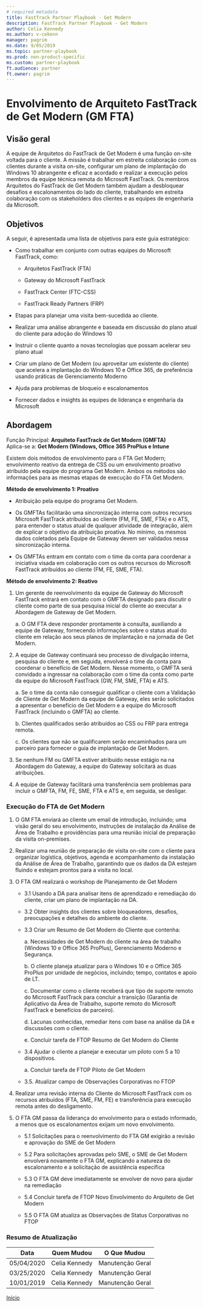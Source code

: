 ```yaml
---  
# required metadata  
title: FastTrack Partner Playbook - Get Modern 
description: FastTrack Partner Playbook - Get Modern 
author: Celia Kennedy
ms.author: v-cekenn
manager: pagrim
ms.date: 9/05/2019  
ms.topic: partner-playbook  
ms.prod: non-product-specific  
ms.custom: partner-playbook  
ft.audience: partner  
ft.owner: pagrim
---   
```

# Envolvimento de Arquiteto FastTrack de Get Modern (GM FTA)

## Visão geral

A equipe de Arquitetos do FastTrack de Get Modern é uma função on-site voltada para o cliente. A missão é trabalhar em estreita colaboração com os clientes durante a visita on-site, configurar um plano de implantação do Windows 10 abrangente e eficaz e acordado e realizar a execução pelos membros da equipe técnica remota do Microsoft FastTrack. Os membros Arquitetos do FastTrack de Get Modern também ajudam a desbloquear desafios e escalonamentos do lado do cliente, trabalhando em estreita colaboração com os stakeholders dos clientes e as equipes de engenharia da Microsoft.

##  Objetivos

A seguir, é apresentada uma lista de objetivos para este guia estratégico:

  - Como trabalhar em conjunto com outras equipes do Microsoft FastTrack, como:
    
      - Arquitetos FastTrack (FTA)
    
      - Gateway do Microsoft FastTrack
    
      - FastTrack Center (FTC-CSS)
    
      - FastTrack Ready Partners (FRP)

  - Etapas para planejar uma visita bem-sucedida ao cliente.

  - Realizar uma análise abrangente e baseada em discussão do plano atual do cliente para adoção do Windows 10

  - Instruir o cliente quanto a novas tecnologias que possam acelerar seu plano atual

  - Criar um plano de Get Modern (ou aproveitar um existente do cliente) que acelera a implantação do Windows 10 e Office 365, de preferência usando práticas de Gerenciamento Moderno

  - Ajuda para problemas de bloqueio e escalonamentos

  - Fornecer dados e insights às equipes de liderança e engenharia da Microsoft

## Abordagem 

Função Principal: **Arquiteto FastTrack de Get Modern (GMFTA)**  
Aplica-se a: **Get Modern (Windows, Office 365 ProPlus e Intune**

Existem dois métodos de envolvimento para o FTA Get Modern; envolvimento reativo da entrega de CSS ou um envolvimento proativo atribuído pela equipe do programa Get Modern. Ambos os métodos são informações para as mesmas etapas de execução do FTA Get Modern.

**Método de envolvimento 1: Proativo**

  - Atribuição pela equipe do programa Get Modern.

  - Os GMFTAs facilitarão uma sincronização interna com outros recursos Microsoft FastTrack atribuídos ao cliente (FM, FE, SME, FTA) e o ATS, para entender o status atual de qualquer atividade de integração, além de explicar o objetivo da atribuição proativa. No mínimo, os mesmos dados coletados pela Equipe de Gateway devem ser validados nessa sincronização interna.

  - Os GMFTAs entram em contato com o time da conta para coordenar a iniciativa visada em colaboração com os outros recursos do Microsoft FastTrack atribuídos ao cliente (FM, FE, SME, FTA).

**Método de envolvimento 2: Reativo**

1.  Um gerente de reenvolvimento da equipe de Gateway do Microsoft FastTrack entrará em contato com o GMFTA designado para discutir o cliente como parte de sua pesquisa inicial do cliente ao executar a Abordagem de Gateway de Get Modern.

    a.  O GM FTA deve responder prontamente à consulta, auxiliando a equipe de Gateway, fornecendo informações sobre o status atual do cliente em relação aos seus planos de implantação e na jornada de Get Modern.

2.  A equipe de Gateway continuará seu processo de divulgação interna, pesquisa do cliente e, em seguida, envolverá o time da conta para coordenar o benefício de Get Modern. Nesse momento, o GMFTA será convidado a ingressar na
    colaboração com o time da conta como parte da equipe do Microsoft FastTrack (GW, FM, SME, FTA) e ATS.
    
    a.  Se o time da conta não conseguir qualificar o cliente com a Validação de Cliente de Get Modern da equipe de Gateway, eles serão solicitados a apresentar o benefício de Get Modern e a equipe do Microsoft FastTrack (incluindo o GMFTA) ao cliente.
    
    b.  Clientes qualificados serão atribuídos ao CSS ou FRP para entrega remota.
    
    c.  Os clientes que não se qualificarem serão encaminhados para um parceiro para fornecer o guia de implantação de Get Modern.

3.  Se nenhum FM ou GMFTA estiver atribuído nesse estágio na na Abordagem do Gateway, a equipe do Gateway solicitará as duas atribuições.

4.  A equipe de Gateway facilitará uma transferência sem problemas para incluir o GMFTA, FM, FE, SME, FTA e ATS e, em seguida, se desligar.

###  Execução do FTA de Get Modern

1.  O GM FTA enviará ao cliente um email de introdução, incluindo; uma visão geral do seu envolvimento, instruções de instalação da Análise de Área de Trabalho e providências para uma reunião inicial de preparação da visita on-premises.

2.  Realizar uma reunião de preparação de visita on-site com o cliente para organizar logística, objetivos, agenda e acompanhamento da instalação da Análise de Área de Trabalho, garantindo que os dados da DA estejam fluindo e estejam prontos para a visita no local.

3.  O FTA GM realizará o workshop de Planejamento de Get Modern 
    
    - 3.1  Usando a DA para analisar itens de aprendizado e remediação do cliente, criar um plano de implantação na DA.
    - 3.2  Obter insights dos clientes sobre bloqueadores, desafios, preocupações e detalhes do ambiente do cliente.
    - 3.3  Criar um Resumo de Get Modern do Cliente que contenha:
        
        a. Necessidades de Get Modern do cliente na área de trabalho (Windows 10 e Office 365 ProPlus), Gerenciamento Moderno e Segurança.
        
        b. O cliente planeja atualizar para o Windows 10 e o Office 365 ProPlus por unidade de negócios, incluindo; tempo, contatos e apoio de LT.
        
        c. Documentar como o cliente receberá que tipo de suporte remoto do Microsoft FastTrack para concluir a transição (Garantia de Aplicativo da Área de Trabalho, suporte remoto do Microsoft FastTrack e benefícios de parceiro).
        
        d. Lacunas conhecidas, remediar itens com base na análise da DA e discussões com o cliente.
        
        e. Concluir tarefa de FTOP Resumo de Get Modern do Cliente
    
    - 3.4  Ajudar o cliente a planejar e executar um piloto com 5 a 10 dispositivos.
        
        a. Concluir tarefa de FTOP Piloto de Get Modern
    
    - 3.5.  Atualizar campo de Observações Corporativas no FTOP

4.  Realizar uma revisão interna do Cliente do Microsoft FastTrack com os recursos atribuídos (FTA, SME, FM, FE) e transferência para execução remota antes do desligamento.

5.  O FTA GM passa da liderança do envolvimento para o estado informado, a menos que os escalonamentos exijam um novo envolvimento.
    
    - 5.1  Solicitações para o reenvolvimento do FTA GM exigirão a revisão e aprovação do SME de Get Modern
    
    - 5.2  Para solicitações aprovadas pelo SME, o SME de Get Modern envolverá novamente o FTA GM, explicando a natureza do escalonamento e a solicitação de assistência específica
    
    - 5.3  O FTA GM deve imediatamente se envolver de novo para ajudar na remediação
    
    - 5.4  Concluir tarefa de FTOP Novo Envolvimento do Arquiteto de Get Modern
    
    - 5.5 O FTA GM atualiza as Observações de Status Corporativas no FTOP

###  Resumo de Atualização

|Data|Quem Mudou|O Que Mudou|
|---------|---------------|----------------------------|
|05/04/2020| Celia Kennedy|  Manutenção Geral|
|03/25/2020| Celia Kennedy| Manutenção Geral|
|10/01/2019| Celia Kennedy| Manutenção Geral|

[Início](http://partner-docs.microsoft.com)
